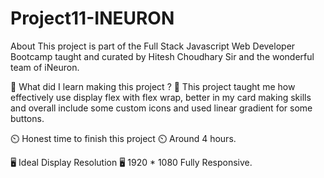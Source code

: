 # Project11-INEURON
 About 
This project is part of the Full Stack Javascript Web Developer Bootcamp taught and curated by Hitesh Choudhary Sir and the wonderful team of iNeuron.
 

🤔 What did I learn making this project ? 🤔
This project taught me how effectively use display flex with flex wrap, better in my card making skills and overall include some custom icons and used linear gradient for some buttons.
 

⏲️ Honest time to finish this project ⏲️
Around 4 hours.
 

🖥️ Ideal Display Resolution 🖥️
1920 * 1080
Fully Responsive.
